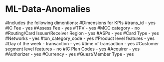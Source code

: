 # ML-Data-Anomalies
#Includes the following dimentions:
#Dimensions for KPIs
#trans_id - yes 
#IC Fee - yes 
#Assess Fee - yes 
#TPV - yes 
#MCC category - no
#Routing/Card Issuer/Receiver Region - yes 
#ASPs - yes 
#Card Type - yes 
#Networks - yes 
#txn_category_code - yes 
#Product level features - yes 
#Day of the week - transaction - yes
#time of transaction - yes 
#Customer segment level features - no
#IC Plan Codes - yes 
#Acquirer - yes 
#Authorizer - yes 
#Currency - yes 
#Guest/Member Type - yes 

